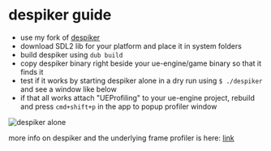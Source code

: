 # despiker guide

* use my fork of [despiker](https://github.com/Extrawurst/despiker)
* download SDL2 lib for your platform and place it in system folders
* build despiker using `dub build`
* copy despiker binary right beside your ue-engine/game binary so that it finds it
* test if it works by starting despiker alone in a dry run using `$ ./despiker` and see a window like below
* if that all works attach "UEProfiling" to your ue-engine project, rebuild and press `cmd+shift+p` in the app to popup profiler window

![despiker alone](https://raw.github.com/extrawurst/unecht/master/screenshots/2015-03-28-despiker.png)

more info on despiker and the underlying frame profiler is here: [link](http://defenestrate.eu/docs/despiker/tutorials/getting_started.html)

